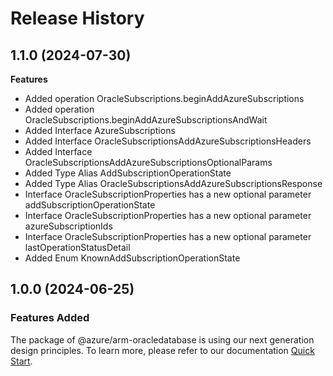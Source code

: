 # Release History
    
## 1.1.0 (2024-07-30)
    
**Features**

  - Added operation OracleSubscriptions.beginAddAzureSubscriptions
  - Added operation OracleSubscriptions.beginAddAzureSubscriptionsAndWait
  - Added Interface AzureSubscriptions
  - Added Interface OracleSubscriptionsAddAzureSubscriptionsHeaders
  - Added Interface OracleSubscriptionsAddAzureSubscriptionsOptionalParams
  - Added Type Alias AddSubscriptionOperationState
  - Added Type Alias OracleSubscriptionsAddAzureSubscriptionsResponse
  - Interface OracleSubscriptionProperties has a new optional parameter addSubscriptionOperationState
  - Interface OracleSubscriptionProperties has a new optional parameter azureSubscriptionIds
  - Interface OracleSubscriptionProperties has a new optional parameter lastOperationStatusDetail
  - Added Enum KnownAddSubscriptionOperationState
    
    
## 1.0.0 (2024-06-25)

### Features Added

The package of @azure/arm-oracledatabase is using our next generation design principles. To learn more, please refer to our documentation [Quick Start](https://aka.ms/azsdk/js/mgmt/quickstart).
